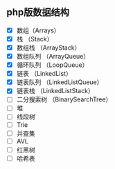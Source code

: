 ## php版数据结构

- [x] 数组（Arrays）
- [x] 栈 （Stack）
- [x] 数组栈 （ArrayStack）
- [x] 数组队列 （ArrayQueue）
- [x] 循环队列 （LoopQueue）
- [x] 链表 （LinkedList）
- [x] 链表队列 （LinkedListQueue）
- [x] 链表栈 （LinkedListStack）
- [ ] 二分搜索树 （BinarySearchTree）
- [ ] 堆
- [ ] 线段树
- [ ] Trie
- [ ] 并查集
- [ ] AVL
- [ ] 红黑树
- [ ] 哈希表